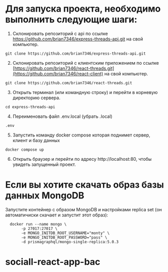 # Для запуска проекта, необходимо выполнить следующие шаги:

1. Склонировать репозиторий с api по ссылке https://github.com/brian7346/express-threads-api.git на свой компьютер.
```
git clone https://github.com/brian7346/express-threads-api.git
```

2. Склонировать репозиторий с клиентским приложением по ссылке [https://github.com/brian7346/react-threads.git](https://github.com/brian7346/react-client) на свой компьютер.
```
git clone https://github.com/brian7346/react-threads.git
```

3. Открыть терминал (или командную строку) и перейти в корневую директорию сервера.
```
cd express-threads-api
```

4. Переименовать файл .env.local (убрать .local)
```
.env
```

5. Запустить команду docker compose которая поднимет сервер, клиент и базу данных
```
docker compose up
```

6. Открыть браузер и перейти по адресу http://localhost:80, чтобы увидеть запущенный проект.



# Если вы хотите скачать образ базы данных MongoDB

Запустите контейнер с образом MongoDB и настройками replica set (он автоматичиски скачает и запустит этот образ):

```
  docker run --name mongo \
       -p 27017:27017 \
       -e MONGO_INITDB_ROOT_USERNAME="monty" \
       -e MONGO_INITDB_ROOT_PASSWORD="pass" \
       -d prismagraphql/mongo-single-replica:5.0.3
```
# sociall-react-app-bac
